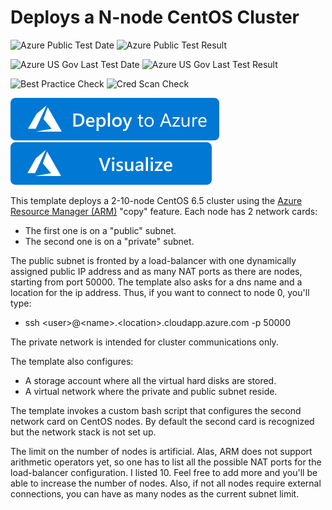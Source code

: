 # Deploys a N-node CentOS Cluster

![Azure Public Test Date](https://azurequickstartsservice.blob.core.windows.net/badges/centos-2nics-lb-cluster/PublicLastTestDate.svg)
![Azure Public Test Result](https://azurequickstartsservice.blob.core.windows.net/badges/centos-2nics-lb-cluster/PublicDeployment.svg)

![Azure US Gov Last Test Date](https://azurequickstartsservice.blob.core.windows.net/badges/centos-2nics-lb-cluster/FairfaxLastTestDate.svg)
![Azure US Gov Last Test Result](https://azurequickstartsservice.blob.core.windows.net/badges/centos-2nics-lb-cluster/FairfaxDeployment.svg)

![Best Practice Check](https://azurequickstartsservice.blob.core.windows.net/badges/centos-2nics-lb-cluster/BestPracticeResult.svg)
![Cred Scan Check](https://azurequickstartsservice.blob.core.windows.net/badges/centos-2nics-lb-cluster/CredScanResult.svg)

[![Deploy To Azure](https://raw.githubusercontent.com/Azure/azure-quickstart-templates/master/1-CONTRIBUTION-GUIDE/images/deploytoazure.svg?sanitize=true)]("https://portal.azure.com/#create/Microsoft.Template/uri/https%3A%2F%2Fraw.githubusercontent.com%2FAzure%2Fazure-quickstart-templates%2Fmaster%2Fcentos-2nics-lb-cluster%2Fazuredeploy.json")
[![Visualize](https://raw.githubusercontent.com/Azure/azure-quickstart-templates/master/1-CONTRIBUTION-GUIDE/images/visualizebutton.svg?sanitize=true)]("http://armviz.io/#/?load=https%3A%2F%2Fraw.githubusercontent.com%2FAzure%2Fazure-quickstart-templates%2Fmaster%2Fcentos-2nics-lb-cluster%2Fazuredeploy.json")

This template deploys a 2-10-node CentOS 6.5 cluster using the
[Azure Resource Manager (ARM)](https://azure.microsoft.com/en-us/documentation/articles/resource-group-overview/)
"copy" feature. Each node has 2 network cards:

- The first one is on a "public" subnet.
- The second one is on a "private" subnet.

The public subnet is fronted by a load-balancer with one dynamically assigned
public IP address and as many NAT ports as there are nodes, starting from
port 50000. The template also asks for a dns name and a location for the ip
address. Thus, if you want to connect to node 0, you'll type:

- ssh \<user\>@\<name\>.\<location\>.cloudapp.azure.com -p 50000

The private network is intended for cluster communications only.

The template also configures:

- A storage account where all the virtual hard disks are stored.
- A virtual network where the private and public subnet reside.

The template invokes a custom bash script that configures the second network
card on CentOS nodes. By default the second card is recognized but the network
stack is not set up.

The limit on the number of nodes is artificial. Alas, ARM does not support
arithmetic operators yet, so one has to list all the possible NAT ports for the
load-balancer configuration. I listed 10. Feel free to add more and you'll be
able to increase the number of nodes. Also, if not all nodes require external
connections, you can have as many nodes as the current subnet limit.
